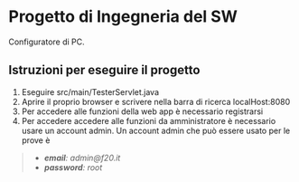 # Progetto di Ingegneria del SW

Configuratore di PC. 

## Istruzioni per eseguire il progetto

1. Eseguire src/main/TesterServlet.java
2. Aprire il proprio browser e scrivere nella barra di ricerca localHost:8080
3. Per accedere alle funzioni della web app è necessario registrarsi
4. Per accedere accedere alle funzioni da amministratore è necessario usare un account admin. Un account admin che può essere usato per le prove è
> - ___email__: admin@f20.it_ 
> - ___password__: root_

